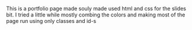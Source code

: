 This is a portfolio page made souly made used html and css for the slides bit.
I tried a little while mostly combing the colors and making most of the page run using only classes and id-s
